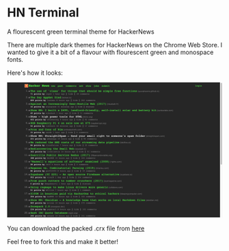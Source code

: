 # HN Terminal
A flourescent green terminal theme for HackerNews

There are multiple dark themes for HackerNews on the Chrome Web Store. I wanted to give it a bit of a flavour with flourescent green and monospace fonts. 

Here's how it looks: 

![Theme screenshot](https://github.com/karthikpasupathy/hn-terminal/blob/master/hn-terminal-theme.png)

You can download the packed .crx file from [here](https://github.com/karthikpasupathy/hn-terminal/blob/master/hn-terminal.crx)

Feel free to fork this and make it better!
